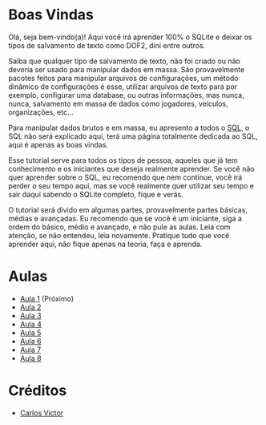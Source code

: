 # Boas Vindas
Olá, seja bem-vindo(a)! Aqui você irá aprender 100% o SQLite e deixar os tipos de salvamento de texto como DOF2, dini entre outros.

Saiba que qualquer tipo de salvamento de texto, não foi criado ou não deveria ser usado para manipular dados em massa. São provavelmente pacotes feitos para manipular arquivos de configurações, um método dinâmico de configurações é esse, utilizar arquivos de texto para por exemplo, configurar uma database, ou outras informações, mas nunca, nunca, salvamento em massa de dados como jogadores, veículos, organizações, etc...

Para manipular dados brutos e em massa, eu apresento a todos o [SQL](https://github.com/CarlinCV/sqlite-tutorial/blob/main/Aulas/Aula_1.md), o SQL não será explicado aqui, terá uma página totalmente dedicada ao SQL, aqui é apenas as boas vindas.

Esse tutorial serve para todos os tipos de pessoa, aqueles que já tem conhecimento e os iniciantes que deseja realmente aprender. Se você não quer aprender sobre o SQL, eu recomendo que nem continue, você irá perder o seu tempo aqui, mas se você realmente quer utilizar seu tempo e sair daqui sabendo o SQLite completo, fique e verás.

O tutorial será divido em algumas partes, provavelmente partes básicas, médias e avançadas. Eu recomendo que se você é um iniciante, siga a ordem do básico, médio e avançado, e não pule as aulas. Leia com atenção, se não entendeu, leia novamente. Pratique tudo que você aprender aqui, não fique apenas na teoria, faça e aprenda.

# Aulas
- [Aula 1](https://github.com/CarlinCV/sqlite-tutorial/blob/main/Aulas/Aula_1.md) (Próximo)
- [Aula 2](https://github.com/CarlinCV/sqlite-tutorial/blob/main/Aulas/Aula_2.md)
- [Aula 3](https://github.com/CarlinCV/sqlite-tutorial/blob/main/Aulas/Aula_3.md)
- [Aula 4](https://github.com/CarlinCV/sqlite-tutorial/blob/main/Aulas/Aula_4.md)
- [Aula 5](https://github.com/CarlinCV/sqlite-tutorial/blob/main/Aulas/Aula_5.md)
- [Aula 6](https://github.com/CarlinCV/sqlite-tutorial/blob/main/Aulas/Aula_6.md)
- [Aula 7](https://github.com/CarlinCV/sqlite-tutorial/blob/main/Aulas/Aula_7.md)
- [Aula 8](https://github.com/CarlinCV/sqlite-tutorial/blob/main/Aulas/Aula_8.md)

# Créditos
- [Carlos Victor](https://github.com/CarlinCV)